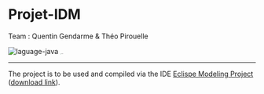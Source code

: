 # Projet-IDM

Team : Quentin Gendarme & Théo Pirouelle

<img src="https://img.shields.io/badge/language-java-yellow?style=flat-square" alt="laguage-java" />

<img src="https://mpng.subpng.com/20180804/cxj/kisspng-eclipse-logo-integrated-development-environment-pr-eclipse-online-freeware-5b663cb3455df8.8243168915334268672841.jpg" alt="eclipse" style="zoom:10%;" />

---

The project is to be used and compiled via the IDE [Eclispe Modeling Project](https://www.eclipse.org/modeling/) ([download link](https://www.eclipse.org/downloads/packages/release/2022-03/r/eclipse-modeling-tools)).
